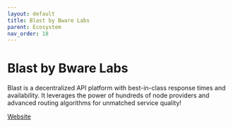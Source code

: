 ```yaml
---
layout: default
title: Blast by Bware Labs
parent: Ecosystem
nav_order: 18
---
```

# Blast by Bware Labs

Blast is a decentralized API platform with best-in-class response times and availability. It leverages the power of hundreds of node providers and advanced routing algorithms for unmatched service quality!

[Website](https://blastapi.io/)
